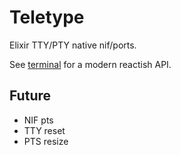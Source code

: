 # Teletype

Elixir TTY/PTY native nif/ports.

See [terminal](https://github.com/samuelventura/terminal) for a modern reactish API.

## Future

- NIF pts
- TTY reset
- PTS resize
